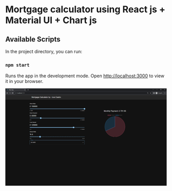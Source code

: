 

# Mortgage calculator using React js + Material UI + Chart js


## Available Scripts

In the project directory, you can run:

### `npm start`

Runs the app in the development mode.
Open [http://localhost:3000](http://localhost:3000) to view it in your browser.


<p align="center">
  <img src="https://raw.githubusercontent.com/iurecastro/mortgage-calculator/master/print.png" title="hover text">  
</p>




